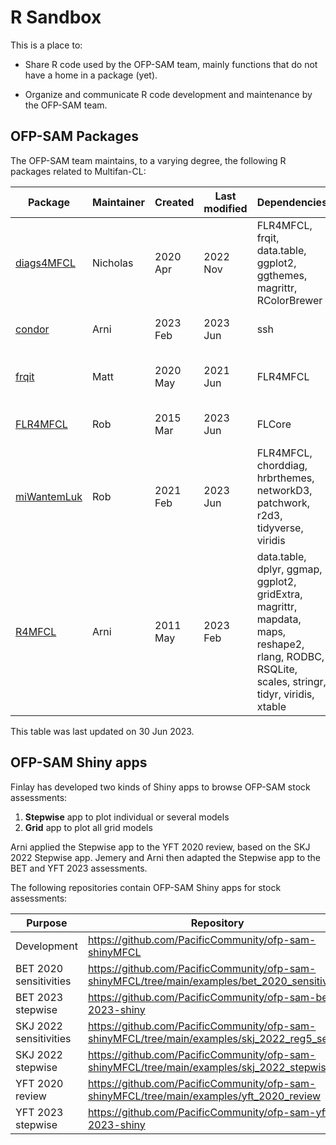 # R Sandbox

This is a place to:

- Share R code used by the OFP-SAM team, mainly functions that do not have a
  home in a package (yet).

- Organize and communicate R code development and maintenance by the OFP-SAM
  team.

## OFP-SAM Packages

The OFP-SAM team maintains, to a varying degree, the following R packages
related to Multifan-CL:

Package                                                              | Maintainer | Created  | Last modified | Dependencies                                                                                                                                    | Purpose
-------------------------------------------------------------------- | ---------- | -------- | ------------- | ----------------------------------------------------------------------------------------------------------------------------------------------- | -----------------------------------------------------------
[diags4MFCL](https://github.com/PacificCommunity/ofp-sam-diags4MFCL) | Nicholas   | 2020 Apr | 2022 Nov      | FLR4MFCL, frqit, data.table, ggplot2, ggthemes, magrittr, RColorBrewer                                                                          | Present MFCL results and diagnostics
[condor](https://github.com/PacificCommunity/ofp-sam-condor)         | Arni       | 2023 Feb | 2023 Jun      | ssh                                                                                                                                             | Interact with Condor from R via SSH
[frqit](https://github.com/PacificCommunity/ofp-sam-frqit)           | Matt       | 2020 May | 2021 Jun      | FLR4MFCL                                                                                                                                        | Read and manipulate MFCL frq files
[FLR4MFCL](https://github.com/PacificCommunity/ofp-sam-flr4mfcl)     | Rob        | 2015 Mar | 2023 Jun      | FLCore                                                                                                                                          | Tame MULTIFAN-CL
[miWantemLuk](https://github.com/PacificCommunity/mi-wantem-luk)     | Rob        | 2021 Feb | 2023 Jun      | FLR4MFCL, chorddiag, hrbrthemes, networkD3, patchwork, r2d3, tidyverse, viridis                                                                 | Graphing and data visualisation
[R4MFCL](https://github.com/PacificCommunity/ofp-sam-r4mfcl)         | Arni       | 2011 May | 2023 Feb      | data.table, dplyr, ggmap, ggplot2, gridExtra, magrittr, mapdata, maps, reshape2, rlang, RODBC, RSQLite, scales, stringr, tidyr, viridis, xtable | Automate the running and analysis of MFCL stock assessments

This table was last updated on 30 Jun 2023.

## OFP-SAM Shiny apps

Finlay has developed two kinds of Shiny apps to browse OFP-SAM stock
assessments:

1. **Stepwise** app to plot individual or several models
2. **Grid** app to plot all grid models

Arni applied the Stepwise app to the YFT 2020 review, based on the SKJ 2022
Stepwise app. Jemery and Arni then adapted the Stepwise app to the BET and YFT
2023 assessments.

The following repositories contain OFP-SAM Shiny apps for stock assessments:

Purpose                | Repository                                                                                      | Online
---------------------- | ----------------------------------------------------------------------------------------------- | ------
Development            | https://github.com/PacificCommunity/ofp-sam-shinyMFCL                                           | -
BET 2020 sensitivities | https://github.com/PacificCommunity/ofp-sam-shinyMFCL/tree/main/examples/bet_2020_sensitivities | -
BET 2023 stepwise      | https://github.com/PacificCommunity/ofp-sam-bet-2023-shiny                                      | -
SKJ 2022 sensitivities | https://github.com/PacificCommunity/ofp-sam-shinyMFCL/tree/main/examples/skj_2022_reg5_sens     | -
SKJ 2022 stepwise      | https://github.com/PacificCommunity/ofp-sam-shinyMFCL/tree/main/examples/skj_2022_stepwise      | -
YFT 2020 review        | https://github.com/PacificCommunity/ofp-sam-shinyMFCL/tree/main/examples/yft_2020_review        | -
YFT 2023 stepwise      | https://github.com/PacificCommunity/ofp-sam-yft-2023-shiny                                      | -
